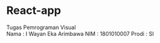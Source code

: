 # React-app
Tugas Pemrograman Visual<br>
Nama  : I Wayan Eka Arimbawa
NIM   : 1801010007
Prodi : SI
